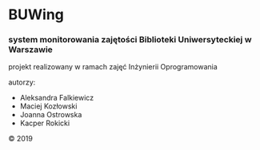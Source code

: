 # BUWing
### system monitorowania zajętości Biblioteki Uniwersyteckiej w Warszawie


projekt realizowany w ramach zajęć Inżynierii Oprogramowania


autorzy:
* Aleksandra Falkiewicz
* Maciej Kozłowski
* Joanna Ostrowska
* Kacper Rokicki


© 2019
